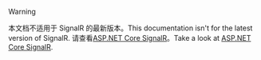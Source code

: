 > [!WARNING]
> <span data-ttu-id="5976b-101">本文档不适用于 SignalR 的最新版本。</span><span class="sxs-lookup"><span data-stu-id="5976b-101">This documentation isn't for the latest version of SignalR.</span></span> <span data-ttu-id="5976b-102">请查看[ASP.NET Core SignalR](/aspnet/core/signalr/introduction)。</span><span class="sxs-lookup"><span data-stu-id="5976b-102">Take a look at [ASP.NET Core SignalR](/aspnet/core/signalr/introduction).</span></span>
